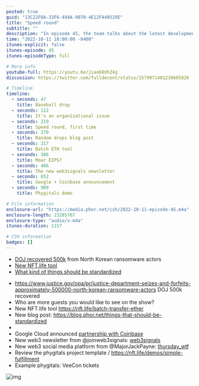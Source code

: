 ```yaml
---
posted: true
guid: "13C22F0A-33F6-494A-9070-4E12F449529E"
title: "Speed round"
subtitle: ""
description: "In episode 45, the team talks about the latest developments in the crypto world and the implications of the justice department seizing 500k from North Korean ransomware actors. Get ready for a fast-paced episode!"
time: "2022-10-11 18:00:00 -0400"
itunes-explicit: false
itunes-episode: 45
itunes-episodeType: full

# More info
youtube-full: https://youtu.be/jiao68UhZ4g
discussion: https://twitter.com/fulldecent/status/1579971401238605826

# Timeline
timeline:
  - seconds: 47
    title: Baseball drop
  - seconds: 122
    title: It's an organizational issue
  - seconds: 219
    title: Speed round, first time
  - seconds: 270
    title: Random drops blog post
  - seconds: 317
    title: Batch ETH tool
  - seconds: 386
    title: Moar EIPS?
  - seconds: 486
    title: The new web3signals newsletter
  - seconds: 652
    title: Google + Coinbase announcement
  - seconds: 909
    title: Phygitals demo

# File information
enclosure-url: "https://media.phor.net/csh/2022-10-11-episode-45.m4a"
enclosure-length: 23285707
enclosure-type: "audio/x-m4a"
itunes-duration: 1157

# CSH information
badges: []
---
```


- [DOJ recovered 500k](https://www.justice.gov/opa/pr/justice-department-seizes-and-forfeits-approximately-500000-north-korean-ransomware-actors) from North Korean ransomware actors
- [New NFT.life tool](https://nft.life/batch-transfer-ether)
- [What kind of things should be standardized](https://blog.phor.net/things-that-should-be-standardized)

<!--end of quick notes-->

- https://www.justice.gov/opa/pr/justice-department-seizes-and-forfeits-approximately-500000-north-korean-ransomware-actors DOJ 500k recovered
- Who are more guests you would like to see on the show?
- New NFT.life tool https://nft.life/batch-transfer-ether
- New blog post: https://blog.phor.net/things-that-should-be-standardized
- 
- Google Cloud announced [partnership with Coinbase](https://cloud.google.com/blog/topics/google-cloud-next/whats-next-for-digital-transformation-in-the-cloud)
- New web3 newsletter from @joinweb3signals: [web3signals](https://web3signals.substack.com)
- New web3 social media platform from @MajorJackPayne: [thursday_wtf](https://twitter.com/thursday_wtf)
- Review the phygitals project template / https://nft.life/demos/simple-fulfillment
- Example phygitals: VeeCon tickets

![img](https://lh7-us.googleusercontent.com/yDIIPsD7jYsgL5uUffSnNtvu1U-LcdxWBLs2cn-OtkP-Q2LbLUfw6bzQvB7f7YftlgZIkBUX0ipl4ox8rdifIKdyxZGq_6afe3XpVE2e-dPIdb1CVpf_0X8s7jnU6KGEt-mXtG8MtkQDCC7DMwKYCw8)

# 